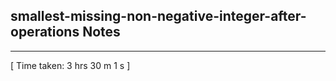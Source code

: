 <h2>smallest-missing-non-negative-integer-after-operations Notes</h2><hr>[ Time taken: 3 hrs 30 m 1 s ]
